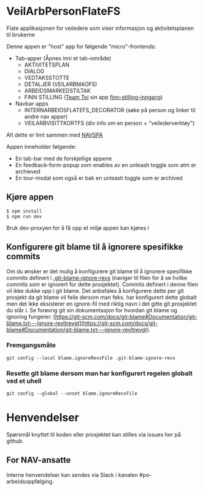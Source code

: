 # VeilArbPersonFlateFS
Flate applikasjonen for veiledere som viser informasjon og aktivitetsplanen til brukerne

Denne appen er "host" app for følgende "micro"-frontends:
- Tab-apper (Åpnes inni et tab-område)
  - AKTIVITETSPLAN
  - DIALOG
  - VEDTAKSSTOTTE
  - DETALJER (VEILARBMAOFS)
  - ARBEIDSMARKEDSTILTAK
  - FINN STILLING ([Team Toi](https://teamkatalog.nav.no/team/76f378c5-eb35-42db-9f4d-0e8197be0131) sin app [finn-stilling-inngang](https://github.com/navikt/finn-stilling-inngang))
- Navbar-apps 
  - INTERNARBEIDSFLATEFS_DECORATOR (søke på person og linker til andre nav apper)
  - VEILARBVISITTKORTFS (div info om en person + "veilederverktøy")

Alt dette er limt sammen med [NAVSPA](https://github.com/navikt/navspa) 

Appen inneholder følgende:
- En tab-bar med de forskjellige appene
- En feedback-form-popup som enables av en unleash toggle som atm er archieved
- En tour-modal som også er bak en unleash toggle som er archived

## Kjøre appen
```console
$ npm install
$ npm run dev
```
Bruk dev-proxyen for å få opp et miljø appen kan kjøres i

## Konfigurere git blame til å ignorere spesifikke commits

Om du ønsker er det mulig å konfigurere git blame til å ignorere spesifikke commits definert i [.git-blame-ignore-revs](.git-blame-ignore-revs) (naviger til filen for å se hvilke commits som er ignorert for dette prosjektet).
Commits definert i denne filen vil ikke dukke opp i git blame. Det anbefales å konfigurere dette per git prosjekt da git blame vil feile dersom man feks. har konfigurert dette globalt men det ikke eksisterer en
ignore-fil med riktig navn i det gitte git prosjektet du står i. Se forøvrig git sin dokumentasjon for hvordan git blame og ignoring fungerer: [https://git-scm.com/docs/git-blame#Documentation/git-blame.txt---ignore-revltrevgt](https://git-scm.com/docs/git-blame#Documentation/git-blame.txt---ignore-revltrevgt).

### Fremgangsmåte

`git config --local blame.ignoreRevsFile .git-blame-ignore-revs`

### Resette git blame dersom man har konfigurert regelen globalt ved et uhell

`git config --global --unset blame.ignoreRevsFile`

# Henvendelser

Spørsmål knyttet til koden eller prosjektet kan stilles via issues her på github.

## For NAV-ansatte

Interne henvendelser kan sendes via Slack i kanalen #po-arbeidsoppfølging.


